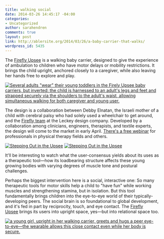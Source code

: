 ```yaml
---
title: walking social
date: 2014-03-26 14:45:17 -04:00
categories:
- Uncategorized
author: sarahendren
comments: true
layout: post
link: http://ablersite.org/2014/03/26/a-baby-carrier-that-walks/
wordpress_id: 5435
---
```


The [Firefly Upsee](http://www.fireflyfriends.com/) is a walking baby carrier, designed to give the experience of ambulation to children who have motor delays or mobility restrictions. It brings the child upright, anchored closely to a caregiver, while also leaving her hands free to explore and play.

[![Several adults "wear" their young toddlers in the Firely Upsee baby carriers, but inverted: the child is harnessed to an adult's legs and feet and strapped securely via the shoulders to the adult's waist, allowing simultaneous walking for both caregiver and young user.](http://ablersite.files.wordpress.com/2014/03/54791.jpg)](http://ablersite.files.wordpress.com/2014/03/54791.jpg)

The design is a collaboration between Debby Elnatan, the Israeli mother of a child with cerebral palsy who had solely used a wheelchair to get around, and the [Firefly team](http://www.fireflyfriends.com/) at the Leckey design company. Developed by a collaboration among clinicians, engineers, therapists, and textile experts, the design will come to the market in early April. [There's a free webinar](http://www.fireflyfriends.com/webinar) for professionals in physical therapy fields and others.

[![Stepping Out in the Upsee](http://ablersite.files.wordpress.com/2014/03/54792.jpg)](http://ablersite.files.wordpress.com/2014/03/54792.jpg) [![Stepping Out in the Upsee](http://ablersite.files.wordpress.com/2014/03/54793.jpg)](http://ablersite.files.wordpress.com/2014/03/54793.jpg)

It'll be interesting to watch what the user-consensus yields about its uses as a therapeutic tool—how its loadbearing structure affects these young growing bodies with varying degrees of muscle tone and postural challenges.

Perhaps the biggest intervention here is a social, interactive one: So many therapeutic tools for motor skills help a child to "have fun" while working muscles and strengthening stamina, but in isolation. But this tool fundamentally brings children into the eye-to-eye world of their typically-developing peers. The social brain is so foundational to global development, and it's fed in part by reciprocity, touch, and eye contact. The [Firefly Upsee](http://www.fireflyfriends.com/) brings its users into upright space, yes—but into relational space too.

[![a young girl, upright in her walking carrier, greets and hugs a peer eye-to-eye—the wearable allows this close contact even while her body is secure.](http://ablersite.files.wordpress.com/2014/03/54794.jpg)](http://ablersite.files.wordpress.com/2014/03/54794.jpg)
